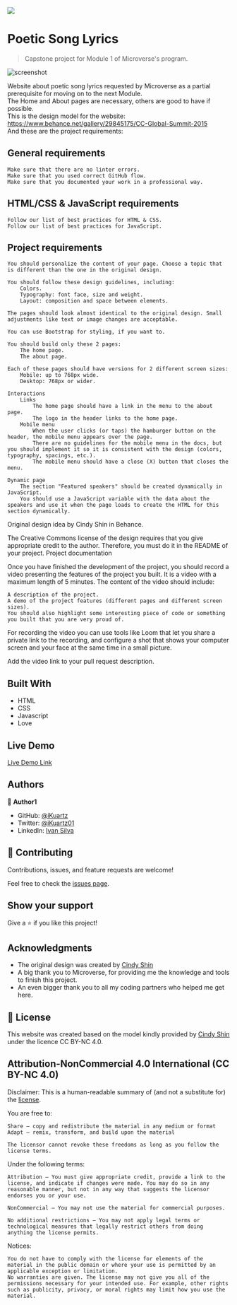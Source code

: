 ![](https://img.shields.io/badge/Microverse-blueviolet)

# Poetic Song Lyrics

> Capstone project for Module 1 of Microverse's program.

![screenshot](./app_screenshot.png)

Website about poetic song lyrics requested by Microverse as a partial prerequisite for moving on to the next Module. <br>
The Home and About pages are necessary, others are good to have if possible.<br>
This is the design model for the website: https://www.behance.net/gallery/29845175/CC-Global-Summit-2015<br>
And these are the project requirements:

## General requirements

    Make sure that there are no linter errors.
    Make sure that you used correct GitHub flow.
    Make sure that you documented your work in a professional way.

## HTML/CSS & JavaScript requirements

    Follow our list of best practices for HTML & CSS.
    Follow our list of best practices for JavaScript.

## Project requirements

    You should personalize the content of your page. Choose a topic that is different than the one in the original design.

    You should follow these design guidelines, including:
        Colors.
        Typography: font face, size and weight.
        Layout: composition and space between elements.

    The pages should look almost identical to the original design. Small adjustments like text or image changes are acceptable.

    You can use Bootstrap for styling, if you want to.

    You should build only these 2 pages:
        The home page.
        The about page.

    Each of these pages should have versions for 2 different screen sizes:
        Mobile: up to 768px wide.
        Desktop: 768px or wider.

    Interactions
        Links
            The home page should have a link in the menu to the about page.
            The logo in the header links to the home page.
        Mobile menu
            When the user clicks (or taps) the hamburger button on the header, the mobile menu appears over the page.
            There are no guidelines for the mobile menu in the docs, but you should implement it so it is consistent with the design (colors, typography, spacings, etc.).
            The mobile menu should have a close (X) button that closes the menu.

    Dynamic page
        The section "Featured speakers" should be created dynamically in JavaScript.
        You should use a JavaScript variable with the data about the speakers and use it when the page loads to create the HTML for this section dynamically.

Original design idea by Cindy Shin in Behance.

The Creative Commons license of the design requires that you give appropriate credit to the author. Therefore, you must do it in the README of your project.
Project documentation

Once you have finished the development of the project, you should record a video presenting the features of the project you built. It is a video with a maximum length of 5 minutes. The content of the video should include:

    A description of the project.
    A demo of the project features (different pages and different screen sizes).
    You should also highlight some interesting piece of code or something you built that you are very proud of.

For recording the video you can use tools like Loom that let you share a private link to the recording, and configure a shot that shows your computer screen and your face at the same time in a small picture.

Add the video link to your pull request description.

## Built With

- HTML
- CSS
- Javascript
- Love

## Live Demo

[Live Demo Link](https://ikuartz.github.io/Module1-capstone/)


## Authors

👤 **Author1**

- GitHub: [@iKuartz](https://github.com/iKuartz/)
- Twitter: [@iKuartz01](https://twitter.com/iKuartz01)
- LinkedIn: [Ivan Silva](https://www.linkedin.com/in/ivan-silva-a47058b3/)

## 🤝 Contributing

Contributions, issues, and feature requests are welcome!

Feel free to check the [issues page](https://github.com/iKuartz/Module1-capstone/issues).

## Show your support

Give a ⭐️ if you like this project!

## Acknowledgments

- The original design was created by [Cindy Shin](https://www.behance.net/adagio07)
- A big thank you to Microverse, for providing me the knowledge and tools to finish this project.
- An even bigger thank you to all my coding partners who helped me get here.

## 📝 License

This website was created based on the model kindly provided by [Cindy Shin](https://www.behance.net/adagio07) under the licence CC BY-NC 4.0.

## Attribution-NonCommercial 4.0 International (CC BY-NC 4.0)

Disclaimer: This is a human-readable summary of (and not a substitute for) the [license](https://creativecommons.org/licenses/by-nc/4.0/legalcode).

You are free to:

    Share — copy and redistribute the material in any medium or format
    Adapt — remix, transform, and build upon the material

    The licensor cannot revoke these freedoms as long as you follow the license terms.

Under the following terms:

    Attribution — You must give appropriate credit, provide a link to the license, and indicate if changes were made. You may do so in any reasonable manner, but not in any way that suggests the licensor endorses you or your use.

    NonCommercial — You may not use the material for commercial purposes.

    No additional restrictions — You may not apply legal terms or technological measures that legally restrict others from doing anything the license permits.

Notices:

    You do not have to comply with the license for elements of the material in the public domain or where your use is permitted by an applicable exception or limitation.
    No warranties are given. The license may not give you all of the permissions necessary for your intended use. For example, other rights such as publicity, privacy, or moral rights may limit how you use the material.
